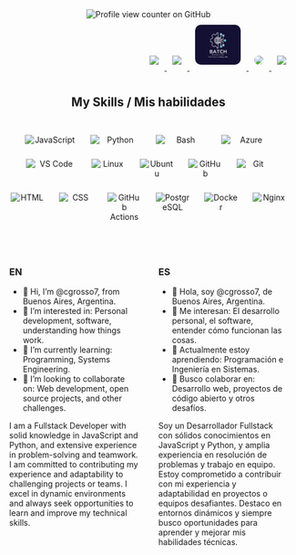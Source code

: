 <div align="center">
  <img src="https://komarev.com/ghpvc/?username=cgrosso7&style=flat-square" alt="Profile view counter on GitHub">
</div>

<div align="right" style="margin-bottom: 30px;">
  <a href="https://github.com/cgrosso7" target="_blank">
    <img src="https://skillicons.dev/icons?i=github" width="80px" style="margin: 10px;">
  </a>

  <a href="https://www.linkedin.com/in/cgrosso7/" target="_blank">
    <img src="https://cdn.jsdelivr.net/gh/devicons/devicon/icons/linkedin/linkedin-original.svg" width="80px" style="margin: 10px;">
  </a>

  <a href="http://www.batch.com.ar/index.html" target="_blank">
    <img src="https://raw.githubusercontent.com/cgrosso7/cgrosso7/main/logo.webp" width="80px" style="margin: 10px; border-radius: 10px;">
  </a>
  
  <a href="https://www.instagram.com/bairestcodinghub/" target="_blank">
    <img src="https://upload.wikimedia.org/wikipedia/commons/a/a5/Instagram_icon.png" width="80px" style="margin: 10px; border-radius: 10px;">
  </a>
 
  <a href="https://learn.microsoft.com/es-es/users/cgrosso7/achievements" target="_blank">
    <img src="https://upload.wikimedia.org/wikipedia/commons/4/44/Microsoft_logo.svg" width="80px" style="margin: 10px;">
  </a>
</div>

<div align="center" style="margin: 40px 0;">
  <h2>My Skills / Mis habilidades</h2>
</div>

<div align="center" style="display: flex; flex-wrap: wrap; justify-content: center; gap: 15px;">
  <img src="https://skillicons.dev/icons?i=js" alt="JavaScript" width="90px" style="margin: 5px;">
  <img src="https://skillicons.dev/icons?i=py" alt="Python" width="90px" style="margin: 5px;">
  <img src="https://skillicons.dev/icons?i=bash" alt="Bash" width="90px" style="margin: 5px;">
  <img src="https://skillicons.dev/icons?i=azure" alt="Azure" width="90px" style="margin: 5px;">
  <img src="https://skillicons.dev/icons?i=vscode" alt="VS Code" width="90px" style="margin: 5px;">
  
  <img src="https://skillicons.dev/icons?i=linux" alt="Linux" width="60px" style="margin: 5px;">
  <img src="https://skillicons.dev/icons?i=ubuntu" alt="Ubuntu" width="60px" style="margin: 5px;">
  <img src="https://skillicons.dev/icons?i=github" alt="GitHub" width="60px" style="margin: 5px;">
  <img src="https://skillicons.dev/icons?i=git" alt="Git" width="60px" style="margin: 5px;">
  <img src="https://skillicons.dev/icons?i=html" alt="HTML" width="60px" style="margin: 5px;">
  <img src="https://skillicons.dev/icons?i=css" alt="CSS" width="60px" style="margin: 5px;">
  <img src="https://skillicons.dev/icons?i=githubactions" alt="GitHub Actions" width="60px" style="margin: 5px;">
  <img src="https://skillicons.dev/icons?i=postgres" alt="PostgreSQL" width="60px" style="margin: 5px;">
  <img src="https://skillicons.dev/icons?i=docker" alt="Docker" width="60px" style="margin: 5px;">
  <img src="https://skillicons.dev/icons?i=nginx" alt="Nginx" width="60px" style="margin: 5px;">
</div>


<div style="margin: 50px 0;"></div>

<div style="display: flex; justify-content: space-around; text-align: left; gap: 20px;">
  <div style="width: 45%;">
    <h3>EN</h3>
    <ul>
      <li>👋 Hi, I’m @cgrosso7, from Buenos Aires, Argentina.</li>
      <li>👀 I’m interested in: Personal development, software, understanding how things work.</li>
      <li>🌱 I’m currently learning: Programming, Systems Engineering.</li>
      <li>💞️ I’m looking to collaborate on: Web development, open source projects, and other challenges.</li>
    </ul>
    <p>
      I am a Fullstack Developer with solid knowledge in JavaScript and Python, and extensive experience in problem-solving and teamwork.  
      I am committed to contributing my experience and adaptability to challenging projects or teams.  
      I excel in dynamic environments and always seek opportunities to learn and improve my technical skills.
    </p>
  </div>
  <div style="width: 45%;">
    <h3>ES</h3>
    <ul>
      <li>👋 Hola, soy @cgrosso7, de Buenos Aires, Argentina.</li>
      <li>👀 Me interesan: El desarrollo personal, el software, entender cómo funcionan las cosas.</li>
      <li>🌱 Actualmente estoy aprendiendo: Programación e Ingeniería en Sistemas.</li>
      <li>💞️ Busco colaborar en: Desarrollo web, proyectos de código abierto y otros desafíos.</li>
    </ul>
    <p>
      Soy un Desarrollador Fullstack con sólidos conocimientos en JavaScript y Python, y amplia experiencia en resolución de problemas y trabajo en equipo.  
      Estoy comprometido a contribuir con mi experiencia y adaptabilidad en proyectos o equipos desafiantes.  
      Destaco en entornos dinámicos y siempre busco oportunidades para aprender y mejorar mis habilidades técnicas.
    </p>
  </div>
</div>

